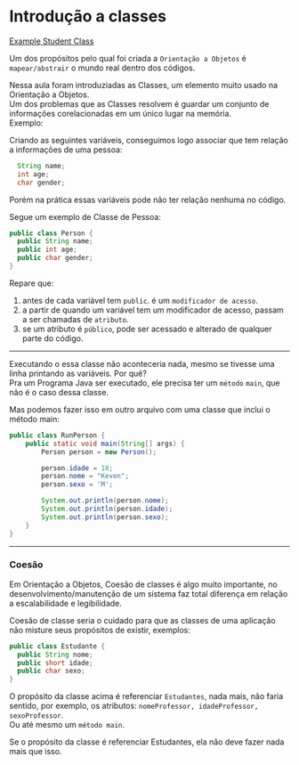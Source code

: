 # Introdução a classes

[Example Student Class](../maratona-java/src/me/kevensouza/maratonajava/core/intro/classes/student20/)

Um dos propósitos pelo qual foi criada a `Orientação a Objetos` é `mapear/abstrair` o mundo real dentro dos códigos.

Nessa aula foram introduziadas as Classes, um elemento muito usado na Orientação a Objetos.
<br />
Um dos problemas que as Classes resolvem é guardar um conjunto de informações corelacionadas em um único lugar na memória.
<br />
Exemplo:

Criando as seguintes variáveis, conseguimos logo associar que tem relação a informações de uma pessoa:
```java
  String name;
  int age;
  char gender;
```
Porém na prática essas variáveis pode não ter relação nenhuma no código.

Segue um exemplo de Classe de Pessoa:

```java
public class Person {
  public String name;
  public int age;
  public char gender;
} 
```
Repare que:

1. antes de cada variável tem `public`. é um `modificador de acesso`.
2. a partir de quando um variável tem um modificador de acesso, passam a ser chamadas de `atributo`.
3. se um atributo é `público`, pode ser acessado e alterado de qualquer parte do código.

----------

Executando o essa classe não aconteceria nada, mesmo se tivesse uma linha printando as variáveis. Por quê?
<br />
Pra um Programa Java ser executado, ele precisa ter um `método` `main`, que não é o caso dessa classe.

Mas podemos fazer isso em outro arquivo com uma classe que inclui o método main:

```java
public class RunPerson {
    public static void main(String[] args) {
        Person person = new Person();

        person.idade = 18;
        person.nome = "Keven";
        person.sexo = 'M';

        System.out.println(person.nome);
        System.out.println(person.idade);
        System.out.println(person.sexo);
    }
}
```

----------

### Coesão

Em Orientação a Objetos, Coesão de classes é algo muito importante, no desenvolvimento/manutenção de um sistema faz total diferença em relação a escalabilidade e legibilidade.

Coesão de classe seria o cuidado para que as classes de uma aplicação não misture seus propósitos de existir, exemplos:

```java
public class Estudante {
  public String nome;
  public short idade;
  public char sexo;
}
```

O propósito da classe acima é referenciar `Estudantes`, nada mais, não faria sentido, por exemplo, os atributos: `nomeProfessor, idadeProfessor, sexoProfessor`.
<br />
Ou até mesmo um `método main`.

Se o propósito da classe é referenciar Estudantes, ela não deve fazer nada mais que isso.